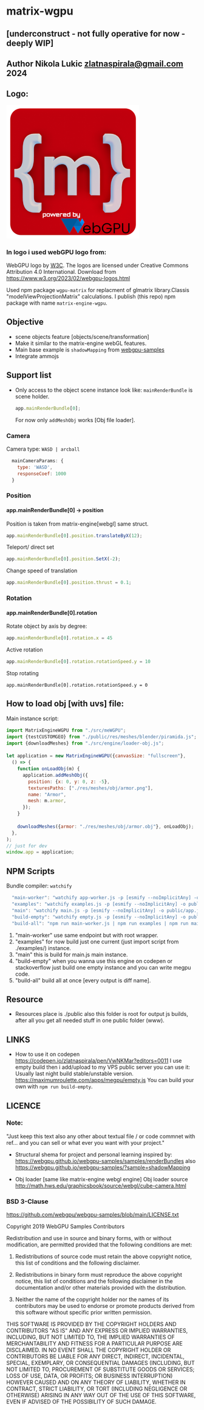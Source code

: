 # matrix-wgpu

## [underconstruct - not fully operative for now - deeply WIP]

## Author Nikola Lukic zlatnaspirala@gmail.com 2024

## Logo:

<img width="350" height="350" src="https://github.com/zlatnaspirala/matrix-engine-wgpu/blob/main/public/res/icons/512.png?raw=true" />

### In logo i used webGPU logo from:

<span>WebGPU logo by <a href="https://www.w3.org/"><abbr title="World Wide Web Consortium">W3C</abbr></a></span>.
The logos are licensed under Creative Commons Attribution 4.0 International.
Download from https://www.w3.org/2023/02/webgpu-logos.html

Used npm package `wgpu-matrix` for replacment of glmatrix library.Classis "modelViewProjectionMatrix" calculations.
I publish (this repo) npm package with name `matrix-engine-wgpu`.

## Objective

- scene objects feature [objects/scene/transformation]
- Make it similar to the matrix-engine webGL features.
- Main base example is `shadowMapping` from [webgpu-samples](https://webgpu.github.io/webgpu-samples/?sample=shadowMapping)
- Integrate ammojs

## Support list

- Only access to the object scene instance look like:
  `mainRenderBundle` is scene holder.
  ```js
  app.mainRenderBundle[0];
  ```

  For now only `addMeshObj` works [Obj file loader].

### Camera
Camera type: `WASD | arcball`
```js
  mainCameraParams: {
    type: 'WASD',
    responseCoef: 1000
  }
```

### Position
#### app.mainRenderBundle[0] -> position

Position is taken from matrix-engine[webgl] same struct.

```js
app.mainRenderBundle[0].position.translateByX(12);
```

Teleport/ direct set

```js
app.mainRenderBundle[0].position.SetX(-2);
```

Change speed of translation

```js
app.mainRenderBundle[0].position.thrust = 0.1;
```

### Rotation
#### app.mainRenderBundle[0].rotation

Rotate object by axis by degree:
```js
app.mainRenderBundle[0].rotation.x = 45
```

Active rotation
```js
app.mainRenderBundle[0].rotation.rotationSpeed.y = 10
```

Stop rotating
```
app.mainRenderBundle[0].rotation.rotationSpeed.y = 0
```

## How to load obj [with uvs] file:
Main instance script:
```js
import MatrixEngineWGPU from "./src/meWGPU";
import {testCUSTOMGEO} from "./public/res/meshes/blender/piramida.js";
import {downloadMeshes} from "./src/engine/loader-obj.js";

let application = new MatrixEngineWGPU({canvasSize: "fullscreen"},
  () => {
    function onLoadObj(m) {
      application.addMeshObj({
        position: {x: 0, y: 0, z: -5},
        texturesPaths: ["./res/meshes/obj/armor.png"],
        name: "Armor",
        mesh: m.armor,
      });
    }

    downloadMeshes({armor: "./res/meshes/obj/armor.obj"}, onLoadObj);
  },
);
// just for dev
window.app = application;
```

## NPM Scripts

Bundle compiler: `watchify`

```js
  "main-worker": "watchify app-worker.js -p [esmify --noImplicitAny] -o public/app-worker.js",
  "examples": "watchify examples.js -p [esmify --noImplicitAny] -o public/examples.js",
  "main": "watchify main.js -p [esmify --noImplicitAny] -o public/app.js",
  "build-empty": "watchify empty.js -p [esmify --noImplicitAny] -o public/empty.js",
  "build-all": "npm run main-worker.js | npm run examples | npm run main | npm run build-empty"
```

1. "main-worker" use same endpoint but with root wrapper.
2. "examples" for now build just one current (just import script from ./examples/) instance.
3. "main" this is build for main.js main instance.
4. "build-empty" when you wanna use this engine on codepen or stackoverflow just build one empty instance
   and you can write megpu code.
5. "build-all" build all at once [every output is diff name].

## Resource

- Resources place is ./public also this folder is root for output js builds,
  after all you get all needed stuff in one public folder (www).

## LINKS

- How to use it on codepen
  https://codepen.io/zlatnaspirala/pen/VwNKMar?editors=0011
  I use empty build then i add/upload to my VPS public server you can use it:
  Usually last night build stable/unstable version.
  https://maximumroulette.com/apps/megpu/empty.js
  You can build your own with `npm run build-empty`.

## LICENCE

### Note:

"Just keep this text also any other about textual file / or code commnet with ref...
and you can sell or what ever you want with your project."

- Structural shema for project and personal learning inspired by:
  https://webgpu.github.io/webgpu-samples/samples/renderBundles also
  https://webgpu.github.io/webgpu-samples/?sample=shadowMapping

- Obj loader [same like matrix-engine webgl engine]
  Obj loader source http://math.hws.edu/graphicsbook/source/webgl/cube-camera.html

### BSD 3-Clause

https://github.com/webgpu/webgpu-samples/blob/main/LICENSE.txt

Copyright 2019 WebGPU Samples Contributors

Redistribution and use in source and binary forms, with or without
modification, are permitted provided that the following conditions are met:

1.  Redistributions of source code must retain the above copyright notice,
    this list of conditions and the following disclaimer.

2.  Redistributions in binary form must reproduce the above copyright notice,
    this list of conditions and the following disclaimer in the documentation
    and/or other materials provided with the distribution.

3.  Neither the name of the copyright holder nor the names of its
    contributors may be used to endorse or promote products derived from this
    software without specific prior written permission.

THIS SOFTWARE IS PROVIDED BY THE COPYRIGHT HOLDERS AND CONTRIBUTORS "AS IS"
AND ANY EXPRESS OR IMPLIED WARRANTIES, INCLUDING, BUT NOT LIMITED TO, THE
IMPLIED WARRANTIES OF MERCHANTABILITY AND FITNESS FOR A PARTICULAR PURPOSE ARE
DISCLAIMED. IN NO EVENT SHALL THE COPYRIGHT HOLDER OR CONTRIBUTORS BE LIABLE
FOR ANY DIRECT, INDIRECT, INCIDENTAL, SPECIAL, EXEMPLARY, OR CONSEQUENTIAL
DAMAGES (INCLUDING, BUT NOT LIMITED TO, PROCUREMENT OF SUBSTITUTE GOODS OR
SERVICES; LOSS OF USE, DATA, OR PROFITS; OR BUSINESS INTERRUPTION) HOWEVER
CAUSED AND ON ANY THEORY OF LIABILITY, WHETHER IN CONTRACT, STRICT LIABILITY,
OR TORT (INCLUDING NEGLIGENCE OR OTHERWISE) ARISING IN ANY WAY OUT OF THE USE
OF THIS SOFTWARE, EVEN IF ADVISED OF THE POSSIBILITY OF SUCH DAMAGE.
